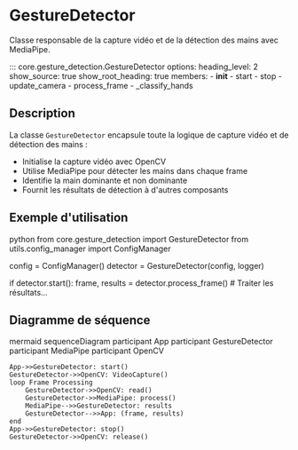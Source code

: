 # GestureDetector

Classe responsable de la capture vidéo et de la détection des mains avec MediaPipe.

::: core.gesture_detection.GestureDetector
    options:
      heading_level: 2
      show_source: true
      show_root_heading: true
      members:
        - __init__
        - start
        - stop
        - update_camera
        - process_frame
        - _classify_hands

## Description

La classe `GestureDetector` encapsule toute la logique de capture vidéo et de détection des mains :
- Initialise la capture vidéo avec OpenCV
- Utilise MediaPipe pour détecter les mains dans chaque frame
- Identifie la main dominante et non dominante
- Fournit les résultats de détection à d'autres composants

## Exemple d'utilisation

python
from core.gesture_detection import GestureDetector
from utils.config_manager import ConfigManager

config = ConfigManager()
detector = GestureDetector(config, logger)

if detector.start():
    frame, results = detector.process_frame()
    # Traiter les résultats...


## Diagramme de séquence

mermaid
sequenceDiagram
    participant App
    participant GestureDetector
    participant MediaPipe
    participant OpenCV
    
    App->>GestureDetector: start()
    GestureDetector->>OpenCV: VideoCapture()
    loop Frame Processing
        GestureDetector->>OpenCV: read()
        GestureDetector->>MediaPipe: process()
        MediaPipe-->>GestureDetector: results
        GestureDetector-->>App: (frame, results)
    end
    App->>GestureDetector: stop()
    GestureDetector->>OpenCV: release()
```
```